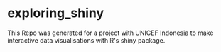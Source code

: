 # exploring_shiny

This Repo was generated for a project with UNICEF Indonesia to make interactive data visualisations with R's shiny package.  
